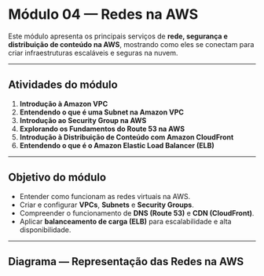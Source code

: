# Módulo 04 — Redes na AWS

Este módulo apresenta os principais serviços de **rede, segurança e distribuição de conteúdo na AWS**, mostrando como eles se conectam para criar infraestruturas escaláveis e seguras na nuvem.

---

## Atividades do módulo

1. **Introdução à Amazon VPC**  
2. **Entendendo o que é uma Subnet na Amazon VPC**  
3. **Introdução ao Security Group na AWS**  
4. **Explorando os Fundamentos do Route 53 na AWS**  
5. **Introdução à Distribuição de Conteúdo com Amazon CloudFront**  
6. **Entendendo o que é o Amazon Elastic Load Balancer (ELB)**  

---

## Objetivo do módulo

- Entender como funcionam as redes virtuais na AWS.  
- Criar e configurar **VPCs**, **Subnets** e **Security Groups**.  
- Compreender o funcionamento de **DNS (Route 53)** e **CDN (CloudFront)**.  
- Aplicar **balanceamento de carga (ELB)** para escalabilidade e alta disponibilidade.

---

##  Diagrama — Representação das Redes na AWS

